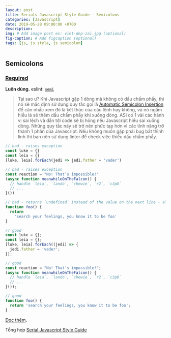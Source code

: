 ```yaml
---
layout: post
title: Serials Javascript Style Guide – Semicolons
categories: [Javascript]
date: 2019-05-28 09:00:00 +0700
description: 
img: # Add image post ex: viet-dep-zai.jpg (optional)
fig-caption: # Add figcaption (optional)
tags: [js, js style, js semicolon]
---
```


## Semicolons

<a name="semicolons--required"></a><a name="20.1"></a>
### [Required](#semicolons--required) 
**Luôn dùng.** eslint: [`semi`](https://eslint.org/docs/rules/semi.html)

> Tại sao ư? Khi Javascript gặp 1 dòng mà không có dấu chấm phẩy, thì nó sẽ mặc định sử dụng quy tắc gọi là [Automatic Semicolon Insertion](https://tc39.github.io/ecma262/#sec-automatic-semicolon-insertion) để cân nhắc xem đó là kết thúc của câu lệnh hay không, và nó ngầm hiểu là sẽ thêm dấu chấm phẩy khi xuống dòng. ASI có 1 vài các hành vi sai lệch và dẫn tới code sẽ bị hỏng nếu Javascript hiểu sai xuống dòng. Những quy tắc này sẽ trở nên phức tạp hơn vì các tính năng trở thành 1 phần của Javascript. Nếu không muốn gặp phải bug bất thình lình thì bạn nên sử dụng linter để check việc thiếu dấu chấm phẩy.

```javascript
// bad - raises exception
const luke = {}
const leia = {}
[luke, leia].forEach(jedi => jedi.father = 'vader')

// bad - raises exception
const reaction = "No! That’s impossible!"
(async function meanwhileOnTheFalcon() {
  // handle `leia`, `lando`, `chewie`, `r2`, `c3p0`
  // ...
}())

// bad - returns `undefined` instead of the value on the next line - always happens when `return` is on a line by itself because of ASI!
function foo() {
  return
    'search your feelings, you know it to be foo'
}

// good
const luke = {};
const leia = {};
[luke, leia].forEach((jedi) => {
  jedi.father = 'vader';
});

// good
const reaction = "No! That’s impossible!";
(async function meanwhileOnTheFalcon() {
  // handle `leia`, `lando`, `chewie`, `r2`, `c3p0`
  // ...
}());

// good
function foo() {
  return 'search your feelings, you know it to be foo';
}
```

[Đọc thêm](https://stackoverflow.com/questions/7365172/semicolon-before-self-invoking-function/7365214#7365214).

Tổng hợp [Serial Javascript Style Guide](/2019/05/17/serials-javascript-style-guide/)
